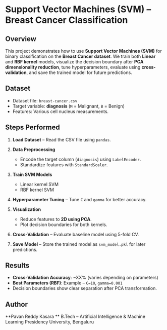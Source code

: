 
# Support Vector Machines (SVM) – Breast Cancer Classification

##  Overview

This project demonstrates how to use **Support Vector Machines (SVM)** for binary classification on the **Breast Cancer dataset**.
We train both **Linear** and **RBF kernel** models, visualize the decision boundary after **PCA dimensionality reduction**, tune hyperparameters, evaluate using **cross-validation**, and save the trained model for future predictions.

##  Dataset

* Dataset file: `breast-cancer.csv`
* Target variable: **diagnosis** (`M` = Malignant, `B` = Benign)
* Features: Various cell nucleus measurements.



##  Steps Performed

1. **Load Dataset** – Read the CSV file using `pandas`.
2. **Data Preprocessing**

   * Encode the target column (`diagnosis`) using `LabelEncoder`.
   * Standardize features with `StandardScaler`.
3. **Train SVM Models**

   * Linear kernel SVM
   * RBF kernel SVM
4. **Hyperparameter Tuning** – Tune `C` and `gamma` for better accuracy.
5. **Visualization**

   * Reduce features to **2D using PCA**.
   * Plot decision boundaries for both kernels.
6. **Cross-Validation** – Evaluate baseline model using 5-fold CV.
7. **Save Model** – Store the trained model as `svm_model.pkl` for later predictions.



##  Results

* **Cross-Validation Accuracy**: \~XX% (varies depending on parameters)
* **Best Parameters (RBF)**: Example – `C=10`, `gamma=0.001`
* Decision boundaries show clear separation after PCA transformation.


##  Author

**Pavan Reddy Kasara **
B.Tech – Artificial Intelligence & Machine Learning
Presidency University, Bengaluru
